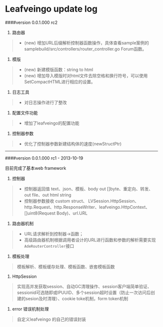 
Leafveingo update log
=============


####version 0.0.1.000 rc2
1. 路由器
> * (new) 增加URL后缀解析控制器函数操作，具体查看sample案例的samplebuild/src/controllers/router_controller.go Forum函数。

1. 模版
> * (new) 新建模版函数：string to html
> * (new) 增加导入模版时对html文件去除空格和换行符号，可以使用SetCompactHTML进行相应的设置。

1. 日志工具
> * 对日志操作进行了整改

1. 配置文件功能
> *	增加了leafveingo的配置功能

1. 控制器参数
> * 优化了控制器参数新建结构体的速度(newStructPtr)



-----------
####version 0.0.1.000 rc1 - 2013-10-19

目前完成了基本web framework

1. 控制器
> * 控制器返回值 text、json、模板、body out []byte、重定向、转发、out file、out html string
> * 控制器参数接收 custom struct、 LVSession.HttpSession、http.Request、http.ResponseWriter、leafveingo.HttpContext、[]uint8(Request Body)、url.URL
>

1. 路由器机制
> * URL请求解析到控制器->函数； 
> * 高级路由器机制根据调用者设计的URL进行函数和参数的解析需要实现`AdeRouterController`接口

1. 模板处理
> 模板解析、模板缓存处理、模板函数、嵌套模板函数
>

1. HttpSession
> 实现高并发获取session、自动GC清理操作、session客户端简单验证、sessionid可选随即或IPUUID、多个session超时设置（防止一次访问后创建的sesion及时清理）、cookie toke机制，form token机制

1. error 错误机制处理
> 自定义leafveingo 的自己的错误封装